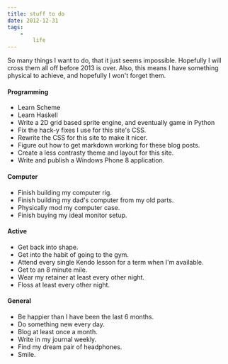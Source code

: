 ```yaml
---
title: stuff to do
date: 2012-12-31
tags:
    -
        life
---
```



So many things I want to do, that it just seems impossible. Hopefully I will cross them all off before 2013 is over. Also, this means I have something physical to achieve, and hopefully I won't forget them.


#### Programming

* Learn Scheme
* Learn Haskell
* Write a 2D grid based sprite engine, and eventually game in Python
* Fix the hack-y fixes I use for this site's CSS.
* Rewrite the CSS for this site to make it nicer.
* Figure out how to get markdown working for these blog posts.
* Create a less contrasty theme and layout for this site.
* Write and publish a Windows Phone 8 application.


#### Computer

* Finish building my computer rig.
* Finish building my dad's computer from my old parts.
* Physically mod my computer case.
* Finish buying my ideal monitor setup.


#### Active

* Get back into shape.
* Get into the habit of going to the gym.
* Attend every single Kendo lesson for a term when I'm available.
* Get to an 8 minute mile.
* Wear my retainer at least every other night.
* Floss at least every other night.


#### General

* Be happier than I have been the last 6 months.
* Do something new every day.
* Blog at least once a month.
* Write in my journal weekly.
* Find my dream pair of headphones.
* Smile.
